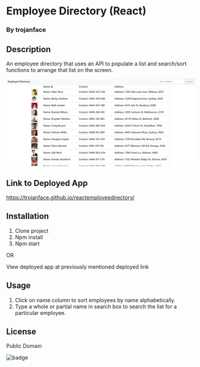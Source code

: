 
# Employee Directory (React)
### By trojanface

## Description
An employee directory that uses an API to populate a list and search/sort functions to arrange that list on the screen.

![A screenshot of Employee Directory (React)](screenshot1.png)

## Link to Deployed App
https://trojanface.github.io/reactemployeedirectory/

## Installation
1. Clone project
2. Npm install
3. Npm start

OR

View deployed app at previously mentioned deployed link

## Usage
1. Click on name column to sort employees by name alphabetically.
2. Type a whole or partial name in search box to search the list for a particular employee.

## License
Public Domain


![badge](https://img.shields.io/badge/isAwesome-YES-green)